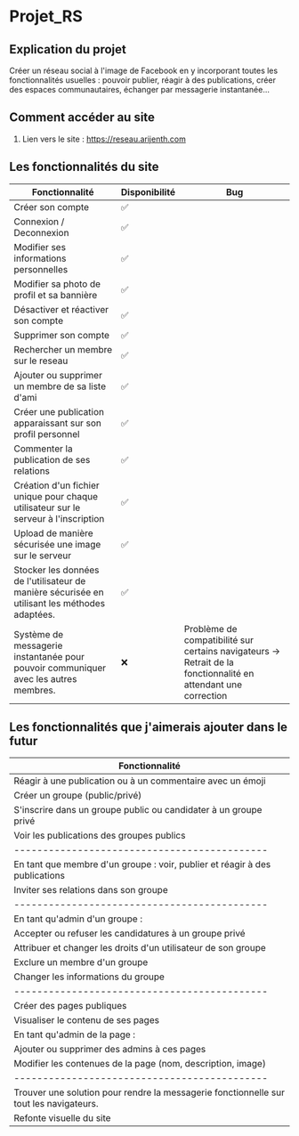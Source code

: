 
# Projet_RS

## Explication du projet

Créer un réseau social à l'image de Facebook en y incorporant toutes les
fonctionnalités usuelles : pouvoir publier, réagir à des publications, créer des espaces
communautaires, échanger par messagerie instantanée...

## Comment accéder au site

1. Lien vers le site : https://reseau.arijenth.com


## Les fonctionnalités du site

| Fonctionnalité             | Disponibilité | Bug                                   | 
| ------------------- | -- | ---------------------------------------- | 
| Créer son compte       | ✅ |  |
| Connexion / Deconnexion                                                            | ✅             | |
| Modifier ses informations personnelles                                                   | ✅             | |
| Modifier sa photo de profil et sa bannière                                                                  | ✅             | |               
| Désactiver et réactiver son compte       | ✅             | |                 
| Supprimer son compte | ✅             | |
| Rechercher un membre sur le reseau                | ✅             |  |               
| Ajouter ou supprimer un membre de sa liste d'ami               | ✅             |  |
| Créer une publication apparaissant sur son profil personnel                                                                        | ✅             | |
| Commenter la publication de ses relations                                                            | ✅             | |
| Création d'un fichier unique pour chaque utilisateur sur le serveur à l'inscription                   | ✅             | |
| Upload de manière sécurisée une image sur le serveur                                                  | ✅             | |
| Stocker les données de l'utilisateur de manière sécurisée en utilisant les méthodes adaptées.                                          | ✅             | |
| Système de messagerie instantanée pour pouvoir communiquer avec les autres membres.                                          | ❌             | Problème de compatibilité sur certains navigateurs -> Retrait de la fonctionnalité en attendant une correction|


## Les fonctionnalités que j'aimerais ajouter dans le futur

| Fonctionnalité             | 
| ------------------- |
| Réagir à une publication ou à un commentaire avec un émoji       |
|  Créer un groupe (public/privé)                                                            |
|  S'inscrire dans un groupe public ou candidater à un groupe privé                                                   |
| Voir les publications des groupes publics                                                                  |
| --------------------------------------------                       |
| En tant que membre d'un groupe :  voir, publier et réagir à des publications       |
|  Inviter ses relations dans son groupe                                                            |
| --------------------------------------------                       |
| En tant qu'admin d'un groupe :                                                                  |
| Accepter ou refuser les candidatures à un groupe privé       |
|  Attribuer et changer les droits d'un utilisateur de son groupe                                                            |
|  Exclure un membre d'un groupe                                                   |
|  Changer les informations du groupe                                                                 |
| --------------------------------------------                       |
| Créer des pages publiques       |
|  Visualiser le contenu de ses pages                                                            |
|  En tant qu'admin de la page :                                                   |
|  Ajouter ou supprimer des admins à ces pages                                                                 |
|  Modifier les contenues de la page (nom, description, image)                                                               |
| --------------------------------------------                       |
|  Trouver une solution pour rendre la messagerie fonctionnelle sur tout les navigateurs.                                                              |
|  Refonte visuelle du site                                                               |

